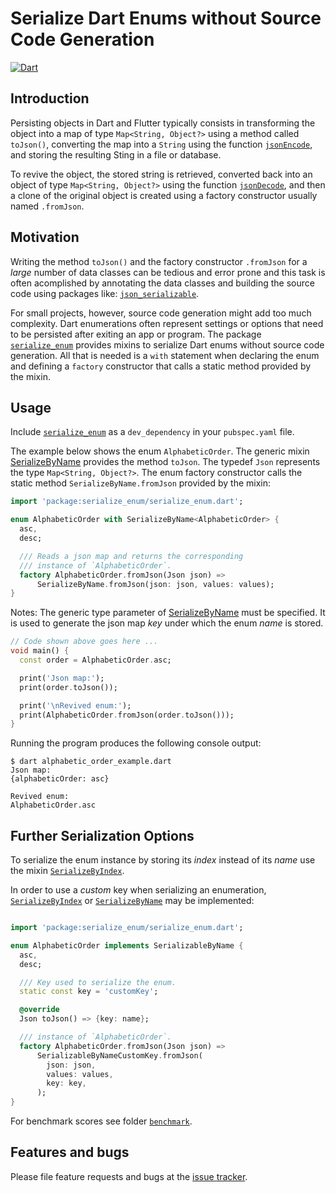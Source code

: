 # Serialize Dart Enums without Source Code Generation
[![Dart](https://github.com/simphotonics/serialize_enum/actions/workflows/dart.yml/badge.svg)](https://github.com/simphotonics/serialize_enum/actions/workflows/dart.yml)


## Introduction

Persisting objects in Dart and Flutter typically consists in
transforming the object into a map of type `Map<String, Object?>`
using a method called `toJson()`, converting the map into a `String`
using the function [`jsonEncode`][jsonEncode], and
storing the resulting Sting in a file or database.

To revive the object, the stored string is retrieved,
converted back into an object of type `Map<String, Object?>` using the function
[`jsonDecode`][jsonDecode], and then a
clone of the original object is created using
 a factory constructor usually named `.fromJson`.

## Motivation
Writing the method `toJson()` and the factory constructor `.fromJson`
for a *large* number of data classes can be tedious and error prone
and this task is often acomplished by annotating the
data classes and building the source code using packages like:
[`json_serializable`][json_serializable].

For small projects, however, source code generation might add too much
complexity. Dart enumerations often represent settings or options
that need to be persisted after exiting an app or program.
The package [`serialize_enum`][serialize_enum]
provides mixins to serialize Dart enums without source code
generation. All that is needed is a `with` statement when declaring the
enum and defining a `factory` constructor that calls a static method provided by
the mixin.

## Usage

Include [`serialize_enum`][serialize_enum] as a `dev_dependency`
in your `pubspec.yaml` file.

The example below shows the enum `AlphabeticOrder`. The generic mixin
[SerializeByName][SerializeByName] provides the method `toJson`.
The typedef `Json` represents the type `Map<String, Object?>`.
The enum factory constructor
calls the static method `SerializeByName.fromJson` provided by the mixin:

```Dart
import 'package:serialize_enum/serialize_enum.dart';

enum AlphabeticOrder with SerializeByName<AlphabeticOrder> {
  asc,
  desc;

  /// Reads a json map and returns the corresponding
  /// instance of `AlphabeticOrder`.
  factory AlphabeticOrder.fromJson(Json json) =>
      SerializeByName.fromJson(json: json, values: values);
}
```

Notes: The generic type parameter of [SerializeByName][SerializeByName]
must be specified. It is used to generate the json map
*key* under which the enum *name* is stored.



```Dart
// Code shown above goes here ...
void main() {
  const order = AlphabeticOrder.asc;

  print('Json map:');
  print(order.toJson());

  print('\nRevived enum:');
  print(AlphabeticOrder.fromJson(order.toJson()));
}
```
Running the program produces the following console output:
```Console
$ dart alphabetic_order_example.dart
Json map:
{alphabeticOrder: asc}

Revived enum:
AlphabeticOrder.asc
```

## Further Serialization Options

To serialize the enum instance by storing its *index* instead of its *name*
use the mixin [`SerializeByIndex`][SerializeByIndex].

In order to use a *custom* key when serializing an enumeration, [`SerializeByIndex`][SerializeByIndex] or [`SerializeByName`][SerializeByName] may be implemented:

```Dart

import 'package:serialize_enum/serialize_enum.dart';

enum AlphabeticOrder implements SerializableByName {
  asc,
  desc;

  /// Key used to serialize the enum.
  static const key = 'customKey';

  @override
  Json toJson() => {key: name};

  /// instance of `AlphabeticOrder`.
  factory AlphabeticOrder.fromJson(Json json) =>
      SerializableByNameCustomKey.fromJson(
        json: json,
        values: values,
        key: key,
      );
}
```
For benchmark scores see folder [`benchmark`][benchmark].

## Features and bugs

Please file feature requests and bugs at the [issue tracker][tracker].

[tracker]: https://github.com/simphotonics/serialize_enum/issues

[benchmark]: https://github.com/simphotonics/serialize_enum/tree/main/benchmark

[jsonEncode]: https://api.dart.dev/dart-convert/jsonEncode.html

[jsonDecode]: https://api.dart.dev/dart-convert/jsonDecode.html

[json_serializable]: https://pub.dev/packages/json_serializable

[serialize_enum]: https://pub.dev/packages/serialize_enum

[SerializableByIndex]: https://pub.dev/documentation/serialize_enum/latest/serialize_enum/SerializableByIndex-class.html

[SerializableByName]: https://pub.dev/documentation/serialize_enum/latest/serialize_enum/SerializableByName-class.html

[SerializeByIndex]: https://pub.dev/documentation/serialize_enum/latest/serialize_enum/SerializeByIndex-mixin.html

[SerializeByName]: https://pub.dev/documentation/serialize_enum/latest/serialize_enum/SerializeByName-mixin.html